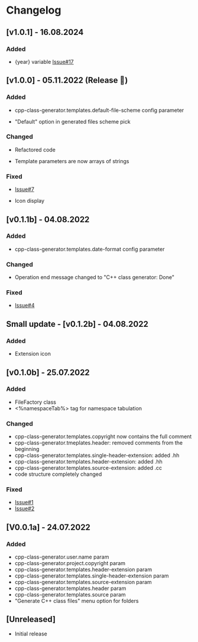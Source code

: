 # Changelog

## [v1.0.1] - 16.08.2024

### Added

 - {year} variable [Issue#17](https://github.com/k4li-0x0/cpp-class-generator/issues/17)

## [v1.0.0] - 05.11.2022 (Release 🥳)

### Added

- cpp-class-generator.templates.default-file-scheme config parameter

- "Default" option in generated files scheme pick

### Changed

- Refactored code

- Template parameters are now arrays of strings

### Fixed

- [Issue#7](https://github.com/k4li-0x0/cpp-class-generator/issues/7)

- Icon display

## [v0.1.1b] - 04.08.2022

### Added

- cpp-class-generator.templates.date-format config parameter

### Changed

- Operation end message changed to "C++ class generator: Done"

### Fixed

- [Issue#4](https://github.com/k4li-0x0/cpp-class-generator/issues/4)

## Small update - [v0.1.2b] - 04.08.2022

### Added

- Extension icon

## [v0.1.0b] - 25.07.2022

### Added

- FileFactory class
- <%namespaceTab%> tag for namespace tabulation

### Changed

- cpp-class-generator.templates.copyright now contains the full comment
- cpp-class-generator.tmeplates.header: removed comments from the beginning
- cpp-class-generator.templates.single-header-extension: added .hh
- cpp-class-generator.templates.header-extension: added .hh
- cpp-class-generator.templates.source-extension: added .cc
- code structure completely changed

### Fixed 

- [Issue#1](https://github.com/k4li-0x0/cpp-class-generator/issues/1)
- [Issue#2](https://github.com/k4li-0x0/cpp-class-generator/issues/2)

## [V0.0.1a] - 24.07.2022

### Added

- cpp-class-generator.user.name param
- cpp-class-generator.project.copyright param
- cpp-class-generator.templates.header-extension param
- cpp-class-generator.templates.single-header-extension param
- cpp-class-generator.templates.source-extension param
- cpp-class-generator.templates.header param
- cpp-class-generator.templates.source param
- "Generate C++ class files" menu option for folders

## [Unreleased]

- Initial release